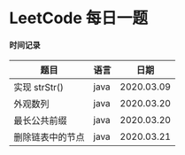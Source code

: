 # LeetCode 每日一题

#### 时间记录

| 题目 | 语言 | 日期 |
| --- | ---- | ----|
| 实现 strStr() | java | 2020.03.09 |
| 外观数列 | java | 2020.03.20|
|   最长公共前缀 | java | 2020.03.20 |
|   删除链表中的节点 | java | 2020.03.21|